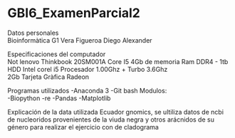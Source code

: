 # GBI6_ExamenParcial2
Datos personales   
Bioinformàtica G1
Vera Figueroa Diego Alexander

Especificaciones del computador    
Not lenovo Thinkbook 20SM001A Core I5
4Gb de memoria Ram DDR4 - 1tb HDD
Intel corel i5
Procesador 1.00Ghz + Turbo 3.6Ghz  
2Gb Tarjeta Gràfica Radeon 

Programas utilizados
-Anaconda 3
-Git bash
Modulos:  
-Biopython 
-re
-Pandas 
-Matplotlib


Explicación de la data utilizada
Ecuador gnomics, se ultiliza datos de ncbi de nucleoridos provenientes de la viuda negra y otros arácnidos de su género para realizar el ejercicio con de cladograma

